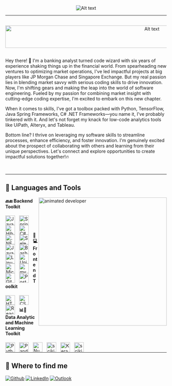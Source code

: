<div align="center">
<img src="https://github.com/jeremylyb/jeremylyb/assets/96461868/f1e5586a-cf9c-4cb1-97b6-3e9c1436500b" alt="Alt text">
</div>

---
<br>

<div align="center">
<img src="https://github.com/jeremylyb/jeremylyb/assets/96461868/32e73b86-d2f6-496b-bf8c-1a845b8c106c" alt="Alt text" width="900" height="70">
</div>

<br>

<p>
Hey there! 👋 I'm a banking analyst turned code wizard with six years of experience shaking things up in the financial world. From spearheading new ventures to optimizing market operations, I've led impactful projects at big players like JP Morgan Chase and Singapore Exchange. But my real passion lies in blending market savvy with serious coding skills to drive innovation. Now, I'm shifting gears and making the leap into the world of software engineering. Fueled by my passion for combining market insight with cutting-edge coding expertise, I'm excited to embark on this new chapter.

When it comes to skills, I've got a toolbox packed with Python, TensorFlow, Java Spring Frameworks, C# .NET Frameworks—you name it, I've probably tinkered with it. And let's not forget my knack for low-code analytics tools like UiPath, Alteryx, and Tableau.

Bottom line? I thrive on leveraging my software skills to streamline processes, enhance efficiency, and foster innovation. I'm genuinely excited about the prospect of collaborating with others and learning from their unique perspectives. Let's connect and explore opportunities to create impactful solutions together!🔥

</p >

<br>

---

  
<h2> 🧰 Languages and Tools</h2>

<div>
<img align="right" alt="animated developer" width="400" src="https://mir-s3-cdn-cf.behance.net/project_modules/hd/06f21a161921919.63cd7887d0a70.gif"/>
</div>
    
<h4> 🔙🔚 Backend Toolkit </h4> 
 <img align="left" alt="Java" width="30px" style="padding-right:10px;" src="https://cdn.jsdelivr.net/gh/devicons/devicon/icons/java/java-original.svg"/>
 <img align="left" alt="Spring" width="30px" style="padding-right:10px;" src="https://cdn.jsdelivr.net/gh/devicons/devicon/icons/spring/spring-original.svg" />
 <img align="left" alt="Hibernate" width="30px" style="padding-right:10px;" src="https://cdn.jsdelivr.net/gh/devicons/devicon@latest/icons/hibernate/hibernate-plain-wordmark.svg" />
 <img align="left" alt="C#" width="30px" style="padding-right:10px;" src="https://cdn.jsdelivr.net/gh/devicons/devicon@latest/icons/csharp/csharp-original.svg" />
 <img align="left" alt=".NET Core" width="30px" style="padding-right:10px;" src="https://cdn.jsdelivr.net/gh/devicons/devicon@latest/icons/dotnetcore/dotnetcore-original.svg" />
 <img align="left" alt="Selenium" width="30px" style="padding-right:10px;" src="https://cdn.jsdelivr.net/gh/devicons/devicon@latest/icons/selenium/selenium-original.svg" />
 <img align="left" alt="JavaScript" width="30px" style="padding-right:10px;" src="https://cdn.jsdelivr.net/gh/devicons/devicon/icons/javascript/javascript-plain.svg" />
 <img align="left" alt="Bash" width="30px" style="padding-right:10px;" src="https://cdn.jsdelivr.net/gh/devicons/devicon/icons/bash/bash-original.svg" />
 <img align="left" alt="Linux" width="30px" style="padding-right:10px;" src="https://cdn.jsdelivr.net/gh/devicons/devicon/icons/linux/linux-original.svg" />
 <img align="left" alt="Unix" width="30px" style="padding-right:10px;" src="https://cdn.jsdelivr.net/gh/devicons/devicon@latest/icons/unix/unix-original.svg" />
 <img align="left" alt="MicrosoftSQLServer" width="30px" style="padding-right:10px;" src="https://cdn.jsdelivr.net/gh/devicons/devicon@latest/icons/microsoftsqlserver/microsoftsqlserver-original.svg" />
 <img align="left" alt="mySQL" width="30px" style="padding-right:10px;" src="https://cdn.jsdelivr.net/gh/devicons/devicon@latest/icons/mysql/mysql-original-wordmark.svg" />
 <img align="left" alt="GitHub" width="30px" style="padding-right:10px;" src="https://cdn.jsdelivr.net/gh/devicons/devicon/icons/github/github-original.svg" />
 <img align="left" alt="Postman" width="30px" style="padding-right:10px;" src="https://cdn.jsdelivr.net/gh/devicons/devicon@latest/icons/postman/postman-original.svg" />

<br>

</div>

<br>

<div>

<h4> 📲💻 Frontend Toolkit </h4>
<img align="left" alt="HTML" width="30px" style="padding-right:10px;" src="https://cdn.jsdelivr.net/gh/devicons/devicon/icons/html5/html5-plain.svg" />
<img align="left" alt="CSS" width="30px" style="padding-right:10px;" src="https://cdn.jsdelivr.net/gh/devicons/devicon/icons/css3/css3-plain.svg" />
<img align="left" alt="React" width="30px" style="padding-right:10px;" src="https://cdn.jsdelivr.net/gh/devicons/devicon/icons/react/react-original.svg" />

</div>

<br>

<div>
  
<h4> 📊🎯 Data Analytic and Machine Learning Toolkit </h4>
<img align="left" alt="Python" width="30px" style="padding-right:10px;" src="https://cdn.jsdelivr.net/gh/devicons/devicon@latest/icons/python/python-original.svg" />
<img align="left" alt="Pandas" width="30px" style="padding-right:10px;" src="https://cdn.jsdelivr.net/gh/devicons/devicon@latest/icons/pandas/pandas-original-wordmark.svg" />
<img align="left" alt="Numpy" width="30px" style="padding-right:10px;" src="https://cdn.jsdelivr.net/gh/devicons/devicon@latest/icons/numpy/numpy-plain-wordmark.svg" />
<img align="left" alt="scikitlearn" width="30px" style="padding-right:10px;" src="https://cdn.jsdelivr.net/gh/devicons/devicon@latest/icons/scikitlearn/scikitlearn-original.svg" />
<img align="left" alt="Keras" width="30px" style="padding-right:10px;" src="https://cdn.jsdelivr.net/gh/devicons/devicon@latest/icons/keras/keras-original.svg" />
<img align="left" alt="scikitlearn" width="30px" style="padding-right:10px;" src="https://cdn.jsdelivr.net/gh/devicons/devicon@latest/icons/tensorflow/tensorflow-original.svg" />

<br>



</div>

<hr>

<h2> 🔎 Where to find me </h2>
<p>
  <a href="https://github.com/jeremylyb" target="_blank"><img alt="Github" src="https://img.shields.io/badge/GitHub-%2312100E.svg?&style=for-the-badge&logo=Github&logoColor=white" /></a> 
  <a href="https://www.linkedin.com/in/jeremylamyanbin" target="_blank"><img alt="LinkedIn" src="https://img.shields.io/badge/linkedin-%230077B5.svg?&style=for-the-badge&logo=linkedin&logoColor=white" /></a> 
  <a href="jeremylamyanbin@outlook.com" target="_blank"><img alt="Outlook" src="https://img.shields.io/badge/Microsoft_Outlook-0078D4?style=for-the-badge&logo=microsoft-outlook&logoColor=white" /></a>
</p>



